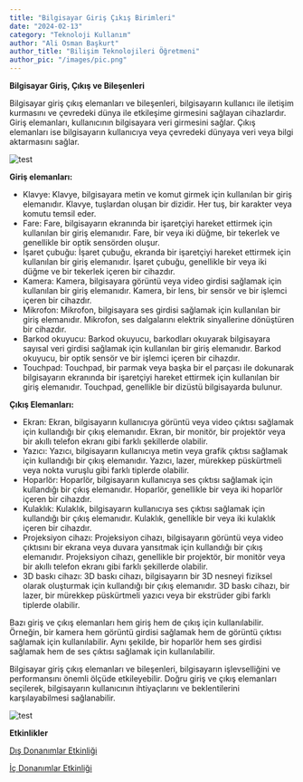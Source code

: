 ```yaml
---
title: "Bilgisayar Giriş Çıkış Birimleri"
date: "2024-02-13"
category: "Teknoloji Kullanım"
author: "Ali Osman Başkurt"
author_title: "Bilişim Teknolojileri Öğretmeni"
author_pic: "/images/pic.png"
---
```


**Bilgisayar Giriş, Çıkış ve Bileşenleri**

Bilgisayar giriş çıkış elemanları ve bileşenleri, bilgisayarın kullanıcı ile iletişim kurmasını ve çevredeki dünya ile etkileşime girmesini sağlayan cihazlardır. Giriş elemanları, kullanıcının bilgisayara veri girmesini sağlar. Çıkış elemanları ise bilgisayarın kullanıcıya veya çevredeki dünyaya veri veya bilgi aktarmasını sağlar.

![test](/images/Resim2.jpg)

**Giriş elemanları:**

- Klavye: Klavye, bilgisayara metin ve komut girmek için kullanılan bir giriş elemanıdır. Klavye, tuşlardan oluşan bir dizidir. Her tuş, bir karakter veya komutu temsil eder.
- Fare: Fare, bilgisayarın ekranında bir işaretçiyi hareket ettirmek için kullanılan bir giriş elemanıdır. Fare, bir veya iki düğme, bir tekerlek ve genellikle bir optik sensörden oluşur.
- İşaret çubuğu: İşaret çubuğu, ekranda bir işaretçiyi hareket ettirmek için kullanılan bir giriş elemanıdır. İşaret çubuğu, genellikle bir veya iki düğme ve bir tekerlek içeren bir cihazdır.
- Kamera: Kamera, bilgisayara görüntü veya video girdisi sağlamak için kullanılan bir giriş elemanıdır. Kamera, bir lens, bir sensör ve bir işlemci içeren bir cihazdır.
- Mikrofon: Mikrofon, bilgisayara ses girdisi sağlamak için kullanılan bir giriş elemanıdır. Mikrofon, ses dalgalarını elektrik sinyallerine dönüştüren bir cihazdır.
- Barkod okuyucu: Barkod okuyucu, barkodları okuyarak bilgisayara sayısal veri girdisi sağlamak için kullanılan bir giriş elemanıdır. Barkod okuyucu, bir optik sensör ve bir işlemci içeren bir cihazdır.
- Touchpad: Touchpad, bir parmak veya başka bir el parçası ile dokunarak bilgisayarın ekranında bir işaretçiyi hareket ettirmek için kullanılan bir giriş elemanıdır. Touchpad, genellikle bir dizüstü bilgisayarda bulunur.

**Çıkış Elemanları:**

- Ekran: Ekran, bilgisayarın kullanıcıya görüntü veya video çıktısı sağlamak için kullandığı bir çıkış elemanıdır. Ekran, bir monitör, bir projektör veya bir akıllı telefon ekranı gibi farklı şekillerde olabilir.
- Yazıcı: Yazıcı, bilgisayarın kullanıcıya metin veya grafik çıktısı sağlamak için kullandığı bir çıkış elemanıdır. Yazıcı, lazer, mürekkep püskürtmeli veya nokta vuruşlu gibi farklı tiplerde olabilir.
- Hoparlör: Hoparlör, bilgisayarın kullanıcıya ses çıktısı sağlamak için kullandığı bir çıkış elemanıdır. Hoparlör, genellikle bir veya iki hoparlör içeren bir cihazdır.
- Kulaklık: Kulaklık, bilgisayarın kullanıcıya ses çıktısı sağlamak için kullandığı bir çıkış elemanıdır. Kulaklık, genellikle bir veya iki kulaklık içeren bir cihazdır.
- Projeksiyon cihazı: Projeksiyon cihazı, bilgisayarın görüntü veya video çıktısını bir ekrana veya duvara yansıtmak için kullandığı bir çıkış elemanıdır. Projeksiyon cihazı, genellikle bir projektör, bir monitör veya bir akıllı telefon ekranı gibi farklı şekillerde olabilir.
- 3D baskı cihazı: 3D baskı cihazı, bilgisayarın bir 3D nesneyi fiziksel olarak oluşturmak için kullandığı bir çıkış elemanıdır. 3D baskı cihazı, bir lazer, bir mürekkep püskürtmeli yazıcı veya bir ekstrüder gibi farklı tiplerde olabilir.

Bazı giriş ve çıkış elemanları hem giriş hem de çıkış için kullanılabilir. Örneğin, bir kamera hem görüntü girdisi sağlamak hem de görüntü çıktısı sağlamak için kullanılabilir. Aynı şekilde, bir hoparlör hem ses girdisi sağlamak hem de ses çıktısı sağlamak için kullanılabilir.

Bilgisayar giriş çıkış elemanları ve bileşenleri, bilgisayarın işlevselliğini ve performansını önemli ölçüde etkileyebilir. Doğru giriş ve çıkış elemanları seçilerek, bilgisayarın kullanıcının ihtiyaçlarını ve beklentilerini karşılayabilmesi sağlanabilir.

![test](/images/Resim1.jpg)

**Etkinlikler**

[Dış Donanımlar Etkinliği](https://learningapps.org/tools/71/36/watch?id=p42tqgpbc16)

[İç Donanımlar Etkinliği](https://learningapps.org/tools/71/36/watch?id=pusoje2rn16)
